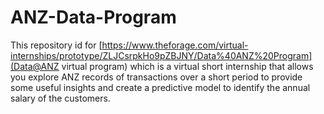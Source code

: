 # ANZ-Data-Program
This repository id for [https://www.theforage.com/virtual-internships/prototype/ZLJCsrpkHo9pZBJNY/Data%40ANZ%20Program](Data@ANZ virtual program) which is a virtual short internship that allows you explore ANZ records of transactions over a short period to provide some useful insights and create a predictive model to identify the annual salary of the customers. 
